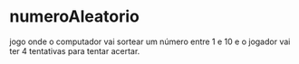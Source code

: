 # numeroAleatorio
jogo onde  o computador vai sortear um número entre 1 e 10 e o jogador vai ter 4 tentativas para tentar acertar.
